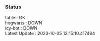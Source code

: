 ### Status


table : OK  
hogwarts : DOWN  
icy-bot : DOWN  
Latest Update : 2023-10-05 12:15:10.417494

